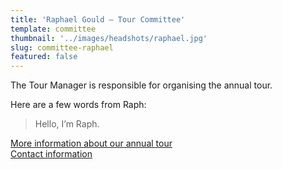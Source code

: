 ```yaml
---
title: 'Raphael Gould – Tour Committee'
template: committee
thumbnail: '../images/headshots/raphael.jpg'
slug: committee-raphael
featured: false
---
```


The Tour Manager is responsible for organising the annual tour. 

Here are a few words from Raph:

> Hello, I’m Raph.

[More information about our annual tour](/tour/)<br/>
[Contact information](/contact/)